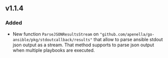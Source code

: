 ## v1.1.4

### Added
- New function `ParseJSONResultsStream` on `"github.com/apenella/go-ansible/pkg/stdoutcallback/results"` that allow to parse ansible stdout json output as a stream. That method supports to parse json output when multiple playbooks are executed.
